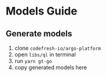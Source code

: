 # Models Guide

## Generate models

1) clone `codefresh-io/argo-platform`
2) open `libs/ql` in terminal
3) run `yarn gt-go`
4) copy generated models here
